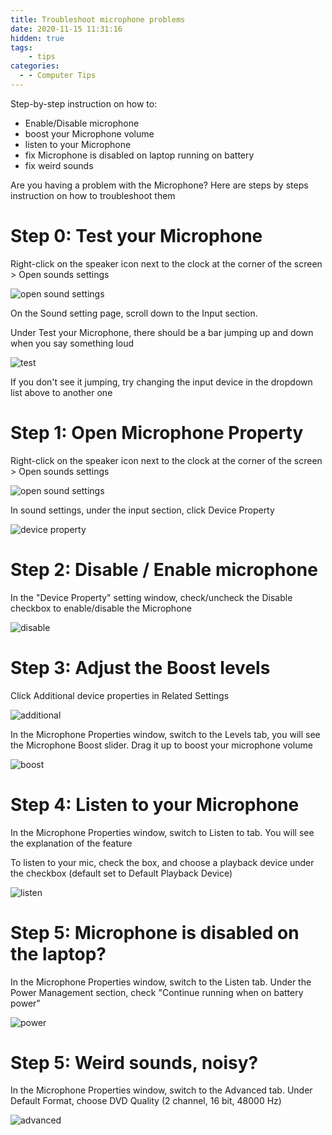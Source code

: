 ```yaml
---
title: Troubleshoot microphone problems
date: 2020-11-15 11:31:16
hidden: true
tags:
    - tips
categories:
  - - Computer Tips
---
```


Step-by-step instruction on how to:

- Enable/Disable microphone
- boost your Microphone volume
- listen to your Microphone
- fix Microphone is disabled on laptop running on battery
- fix weird sounds

<!-- more -->

Are you having a problem with the Microphone? Here are steps by steps instruction on how to troubleshoot them

# Step 0: Test your Microphone

Right-click on the speaker icon next to the clock at the corner of the screen > Open sounds settings

![open sound settings](https://i.imgur.com/DUxVRNz.png)

On the Sound setting page, scroll down to the Input section.

Under Test your Microphone, there should be a bar jumping up and down when you say something loud

![test](https://i.imgur.com/fSYxGL5.png)

If you don't see it jumping, try changing the input device in the dropdown list above to another one

# Step 1: Open Microphone Property

Right-click on the speaker icon next to the clock at the corner of the screen > Open sounds settings

![open sound settings](https://i.imgur.com/DUxVRNz.png)

In sound settings, under the input section, click Device Property

![device property](https://i.imgur.com/8EoZfR8.png)

# Step 2: Disable / Enable microphone

In the "Device Property" setting window, check/uncheck the Disable checkbox to enable/disable the Microphone

![disable](https://i.imgur.com/9MXvyw7.png)


# Step 3: Adjust the Boost levels

Click Additional device properties in Related Settings

![additional](https://i.imgur.com/cXYq9Va.png)

In the Microphone Properties window, switch to the Levels tab, you will see the Microphone Boost slider. Drag it up to boost your microphone volume

![boost](https://i.imgur.com/9xHkGIt.png)

# Step 4: Listen to your Microphone

In the Microphone Properties window, switch to Listen to tab. You will see the explanation of the feature

To listen to your mic, check the box, and choose a playback device under the checkbox (default set to Default Playback Device)

![listen](https://i.imgur.com/6wrqt41.png)

# Step 5: Microphone is disabled on the laptop?

In the Microphone Properties window, switch to the Listen tab. Under the Power Management section, check "Continue running when on battery power"

![power](https://i.imgur.com/mN2extg.png)

# Step 5: Weird sounds, noisy?

In the Microphone Properties window, switch to the Advanced tab. Under Default Format, choose DVD Quality (2 channel, 16 bit, 48000 Hz)

![advanced](https://i.imgur.com/JpolWu9.png)